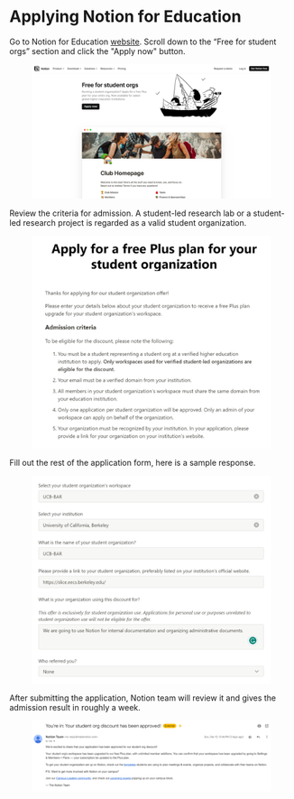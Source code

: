 # Applying Notion for Education

Go to Notion for Education [website](https://www.notion.so/product/notion-for-education). Scroll down to the “Free for student orgs” section and click the "Apply now" button.

<figure><img src="../.gitbook/assets/image (1) (1) (1) (1) (1) (1) (1) (1) (1) (1) (1) (1) (1).png" alt=""><figcaption></figcaption></figure>



Review the criteria for admission. A student-led research lab or a student-led research project is regarded as a valid student organization.&#x20;

<figure><img src="../.gitbook/assets/image (2) (1) (1) (1) (1) (1) (1) (1) (1).png" alt=""><figcaption></figcaption></figure>



Fill out the rest of the application form, here is a sample response.

<figure><img src="../.gitbook/assets/image (3) (1) (1) (1) (1) (1).png" alt=""><figcaption></figcaption></figure>



After submitting the application, Notion team will review it and gives the admission result in roughly a week.

<figure><img src="../.gitbook/assets/image (4) (1) (1) (1).png" alt=""><figcaption></figcaption></figure>







